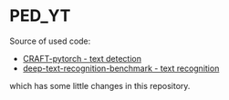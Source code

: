 # PED_YT
Source of used code:
- [CRAFT-pytorch - text detection](https://github.com/clovaai/CRAFT-pytorch)
- [deep-text-recognition-benchmark - text recognition](https://github.com/clovaai/deep-text-recognition-benchmark)

which has some little changes in this repository.